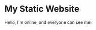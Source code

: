 
<html>
  <head>
    <title>My Static Website</title>
  </head>
  <body>
    <h1>My Static Website</h1>
    <p>
      Hello, I'm online, and everyone can see me!
    </p>
  </body>
</html>
